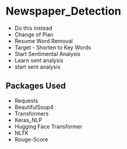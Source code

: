 # Newspaper_Detection


- Do this instead
- Change of Plan
- Resume Word Removal
- Target - Shorten to Key Words
- Start Sentimental Analysis   
- Learn sent analysis
- start sent  analysis
## Packages Used
- Requests
- BeautifulSoup4
- Transformers
- Keras_NLP
- Hugging Face Transformer
- NLTK
- Rouge-Score